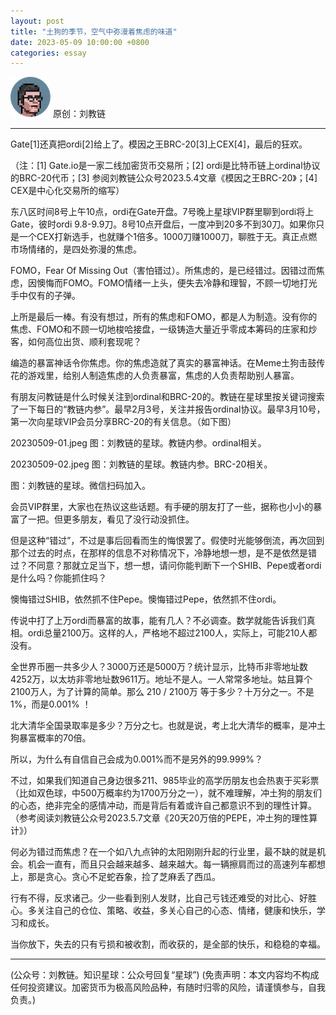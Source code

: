 ```yaml
---
layout: post
title: "土狗的季节，空气中弥漫着焦虑的味道"
date: 2023-05-09 10:00:00 +0800
categories: essay
---
```


![](/images/ordinal-1835811752116542.png)
原创：刘教链

* * *

Gate[1]还真把ordi[2]给上了。模因之王BRC-20[3]上CEX[4]，最后的狂欢。

（注：[1] Gate.io是一家二线加密货币交易所；[2] ordi是比特币链上ordinal协议的BRC-20代币；[3] 参阅刘教链公众号2023.5.4文章《模因之王BRC-20》；[4] CEX是中心化交易所的缩写）

东八区时间8号上午10点，ordi在Gate开盘。7号晚上星球VIP群里聊到ordi将上Gate，彼时ordi 9.8-9.9刀。8号10点开盘后，一度冲到20多不到30刀。如果你只是一个CEX打新选手，也就赚个1倍多。1000刀赚1000刀，聊胜于无。真正点燃市场情绪的，是四处弥漫的焦虑。

FOMO，Fear Of Missing Out（害怕错过）。所焦虑的，是已经错过。因错过而焦虑，因懊悔而FOMO。FOMO情绪一上头，便失去冷静和理智，不顾一切地打光手中仅有的子弹。

上所是最后一棒。有没有想过，所有的焦虑和FOMO，都是人为制造。没有你的焦虑、FOMO和不顾一切地梭哈接盘，一级铸造大量近乎零成本筹码的庄家和炒客，如何高位出货、顺利套现呢？

编造的暴富神话令你焦虑。你的焦虑造就了真实的暴富神话。在Meme土狗击鼓传花的游戏里，给别人制造焦虑的人负责暴富，焦虑的人负责帮助别人暴富。

有朋友问教链是什么时候关注到ordinal和BRC-20的。教链在星球里按关键词搜索了一下每日的“教链内参”。最早2月3号，关注并报告ordinal协议。最早3月10号，第一次向星球VIP会员分享BRC-20的有关信息。（如下图）

20230509-01.jpeg
图：刘教链的星球。教链内参。ordinal相关。

20230509-02.jpeg
图：刘教链的星球。教链内参。BRC-20相关。

图：刘教链的星球。微信扫码加入。

会员VIP群里，大家也在热议这些话题。有手硬的朋友打了一些，据称也小小的暴富了一把。但更多朋友，看见了没行动没抓住。

但是这种“错过”，不过是事后回看而生的悔恨罢了。假使时光能够倒流，再次回到那个过去的时点，在那样的信息不对称情况下，冷静地想一想，是不是依然是错过？不同意？那就立足当下，想一想，请问你能判断下一个SHIB、Pepe或者ordi是什么吗？你能抓住吗？

懊悔错过SHIB，依然抓不住Pepe。懊悔错过Pepe，依然抓不住ordi。

传说中打了上万ordi而暴富的故事，能有几人？不必调查。数学就能告诉我们真相。ordi总量2100万。这样的人，严格地不超过2100人，实际上，可能210人都没有。

全世界币圈一共多少人？3000万还是5000万？统计显示，比特币非零地址数4252万，以太坊非零地址数9611万。地址不是人。一人常常多地址。姑且算个2100万人，为了计算的简单。那么 210 / 2100万 等于多少？十万分之一。不是1%，而是0.001% ！

北大清华全国录取率是多少？万分之七。也就是说，考上北大清华的概率，是冲土狗暴富概率的70倍。

所以，为什么有自信自己会成为0.001%而不是另外的99.999%？

不过，如果我们知道自己身边很多211、985毕业的高学历朋友也会热衷于买彩票（比如双色球，中500万概率约为1700万分之一），就不难理解，冲土狗的朋友们的心态，绝非完全的感情冲动，而是背后有着或许自己都意识不到的理性计算。（参考阅读刘教链公众号2023.5.7文章《20天20万倍的PEPE，冲土狗的理性算计》）

何必为错过而焦虑？在一个如八九点钟的太阳刚刚升起的行业里，最不缺的就是机会。机会一直有，而且只会越来越多、越来越大。每一辆擦肩而过的高速列车都想上，那是贪心。贪心不足蛇吞象，捡了芝麻丢了西瓜。

行有不得，反求诸己。少一些看到别人发财，比自己亏钱还难受的对比心、好胜心。多关注自己的仓位、策略、收益，多关心自己的心态、情绪，健康和快乐，学习和成长。

当你放下，失去的只有亏损和被收割，而收获的，是全部的快乐，和稳稳的幸福。

* * *

(公众号：刘教链。知识星球：公众号回复“星球”)
(免责声明：本文内容均不构成任何投资建议。加密货币为极高风险品种，有随时归零的风险，请谨慎参与，自我负责。)
